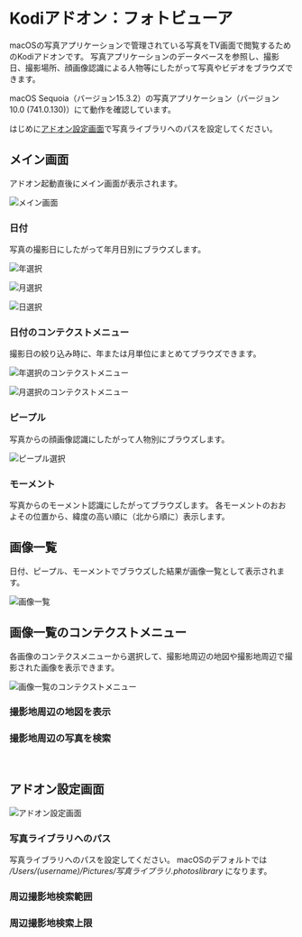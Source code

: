# Kodiアドオン：フォトビューア

macOSの写真アプリケーションで管理されている写真をTV画面で閲覧するためのKodiアドオンです。
写真アプリケーションのデータベースを参照し、撮影日、撮影場所、顔画像認識による人物等にしたがって写真やビデオをブラウズできます。

macOS Sequoia（バージョン15.3.2）の写真アプリケーション（バージョン10.0 (741.0.130)）にて動作を確認しています。

はじめに[アドオン設定画面](#アドオン設定画面)で写真ライブラリへのパスを設定してください。


## メイン画面

アドオン起動直後にメイン画面が表示されます。

![メイン画面](docs/images/01_日付.png)

### 日付

写真の撮影日にしたがって年月日別にブラウズします。

![年選択](docs/images/10_日付/11_年選択.png)

![月選択](docs/images/10_日付/13_月選択.png)

![日選択](docs/images/10_日付/15_日選択.png)

### 日付のコンテクストメニュー

撮影日の絞り込み時に、年または月単位にまとめてブラウズできます。

![年選択のコンテクストメニュー](docs/images/10_日付/12_コンテクストメニュー.png)

![月選択のコンテクストメニュー](docs/images/10_日付/14_コンテクストメニュー.png)

### ピープル

写真からの顔画像認識にしたがって人物別にブラウズします。

![ピープル選択](docs/images/20_ピープル/21_選択.png)

### モーメント

写真からのモーメント認識にしたがってブラウズします。
各モーメントのおおよその位置から、緯度の高い順に（北から順に）表示します。

## 画像一覧

日付、ピープル、モーメントでブラウズした結果が画像一覧として表示されます。

![画像一覧](docs/images/40_一覧/41_画像一覧.png)

## 画像一覧のコンテクストメニュー

各画像のコンテクスメニューから選択して、撮影地周辺の地図や撮影地周辺で撮影された画像を表示できます。

![画像一覧のコンテクストメニュー](docs/images/40_一覧/42_コンテクストメニュー.png)

### 撮影地周辺の地図を表示


### 撮影地周辺の写真を検索



<br/>

## アドオン設定画面

![アドオン設定画面](docs/images/90_アドオン設定.png)

### 写真ライブラリへのパス

写真ライブラリへのパスを設定してください。
macOSのデフォルトでは _/Users/(username)/Pictures/写真ライブラリ.photoslibrary_ になります。

### 周辺撮影地検索範囲

### 周辺撮影地検索上限




